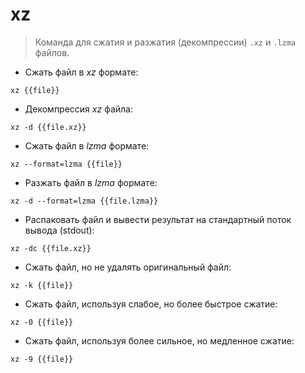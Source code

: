 # xz

> Команда для сжатия и разжатия (декомпрессии) `.xz` и `.lzma` файлов.

- Сжать файл в *xz* формате:

`xz {{file}}`

- Декомпрессия *xz* файла:

`xz -d {{file.xz}}`

- Сжать файл в *lzma* формате:

`xz --format=lzma {{file}}`

- Разжать файл в *lzma* формате:

`xz -d --format=lzma {{file.lzma}}`

- Распаковать файл и вывести результат на стандартный поток вывода (stdout):

`xz -dc {{file.xz}}`

- Сжать файл, но не удалять оригинальный файл:

`xz -k {{file}}`

- Сжать файл, используя слабое, но более быстрое сжатие:

`xz -0 {{file}}`

- Сжать файл, используя более сильное, но медленное сжатие:

`xz -9 {{file}}`
